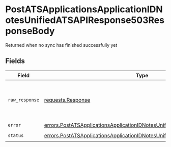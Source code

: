 # PostATSApplicationsApplicationIDNotesUnifiedATSAPIResponse503ResponseBody

Returned when no sync has finished successfully yet


## Fields

| Field                                                                                                                                                                    | Type                                                                                                                                                                     | Required                                                                                                                                                                 | Description                                                                                                                                                              |
| ------------------------------------------------------------------------------------------------------------------------------------------------------------------------ | ------------------------------------------------------------------------------------------------------------------------------------------------------------------------ | ------------------------------------------------------------------------------------------------------------------------------------------------------------------------ | ------------------------------------------------------------------------------------------------------------------------------------------------------------------------ |
| `raw_response`                                                                                                                                                           | [requests.Response](https://requests.readthedocs.io/en/latest/api/#requests.Response)                                                                                    | :heavy_minus_sign:                                                                                                                                                       | Raw HTTP response; suitable for custom response parsing                                                                                                                  |
| `error`                                                                                                                                                                  | [errors.PostATSApplicationsApplicationIDNotesUnifiedATSAPIResponse503Error](../../models/errors/postatsapplicationsapplicationidnotesunifiedatsapiresponse503error.md)   | :heavy_check_mark:                                                                                                                                                       | N/A                                                                                                                                                                      |
| `status`                                                                                                                                                                 | [errors.PostATSApplicationsApplicationIDNotesUnifiedATSAPIResponse503Status](../../models/errors/postatsapplicationsapplicationidnotesunifiedatsapiresponse503status.md) | :heavy_check_mark:                                                                                                                                                       | N/A                                                                                                                                                                      |